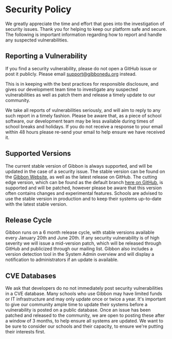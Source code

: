# Security Policy

We greatly appreciate the time and effort that goes into the investigation of security issues. Thank you for helping to keep our platform safe and secure. The following is important information regarding how to report and handle any suspected vulnerabilities. 

## Reporting a Vulnerability
If you find a security vulnerability, please do not open a GitHub issue or post it publicly. Please email support@gibbonedu.org instead.

This is in keeping with the best practices for responsible disclosure, and gives our development team time to investigate any suspected vulnerabilities as well as patch them and release a timely update to our community.

We take all reports of vulnerabilities seriously, and will aim to reply to any such report in a timely fashion. Please be aware that, as a piece of school software, our development team may be less available during times of school breaks and holidays. If you do not receive a response to your email within 48 hours please re-send your email to help ensure we have received it.

## Supported Versions

The current stable version of Gibbon is always supported, and will be updated in the case of a security issue. The stable version can be found on the [Gibbon Website](https://gibbonedu.org/download/), as well as the latest release on GitHub. The cutting edge version, which can be found as the default branch [here on GitHub](https://github.com/GibbonEdu/core), is supported and will be patched, however please be aware that this version often contains changes and experimental features. Schools are advised to use the stable version in production and to keep their systems up-to-date with the latest stable version. 

## Release Cycle
Gibbon runs on a 6 month release cycle, with stable versions available every January 20th and June 20th. If any security vulnerability is of high severity we will issue a mid-version patch, which will be released through GitHub and publicized through our mailing list. Gibbon also includes a version detection tool in the System Admin overview and will display a notification to administrators if an update is available.

## CVE Databases
We ask that developers do no not immediately post security vulnerabilities in a CVE database. Many schools who use Gibbon may have limited funds or IT infrastructure and may only update once or twice a year. It's important to give our community ample time to update their systems before a vulnerability is posted on a public database. Once an issue has been patched and released to the community, we are open to posting these after a window of 3 months, to help ensure all systems are updated. We want to be sure to consider our schools and their capacity, to ensure we're putting their interests first.
